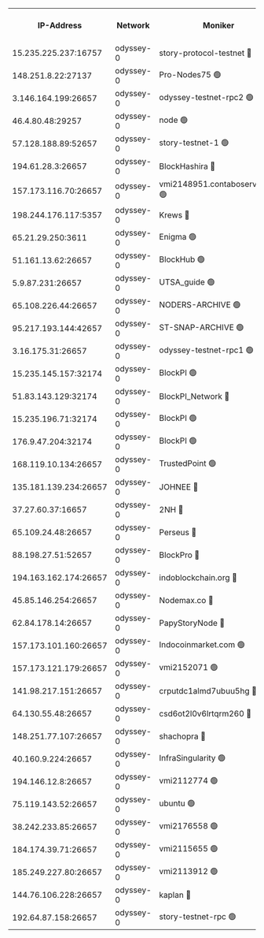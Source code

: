


<table><tr><th>IP-Address</th><th>Network</th><th>Moniker</th><th>Latest Block Height</th><th>Earliest Block Height</th><th>Catching Up</th><th>Tx Index</th><th>Voting Power</th><th>Version</th><th>Scan Time</th></tr><tr><td>15.235.225.237:16757</td><td>odyssey-0</td><td>story-protocol-testnet 🔴</td><td>2315694</td><td>1</td><td>False</td><td>off</td><td>3290848007</td><td>0.38.12</td><td>2025-01-29T12:24:39.348898450UTC</td></tr><tr><td>148.251.8.22:27137</td><td>odyssey-0</td><td>Pro-Nodes75 🟢</td><td>2315697</td><td>1</td><td>False</td><td>on</td><td>0</td><td>0.38.12</td><td>2025-01-29T12:24:52.758671006UTC</td></tr><tr><td>3.146.164.199:26657</td><td>odyssey-0</td><td>odyssey-testnet-rpc2 🟢</td><td>2315701</td><td>1</td><td>False</td><td>off</td><td>0</td><td>0.38.12</td><td>2025-01-29T12:25:05.793674580UTC</td></tr><tr><td>46.4.80.48:29257</td><td>odyssey-0</td><td>node 🟢</td><td>2315703</td><td>1</td><td>False</td><td>on</td><td>0</td><td>0.38.12</td><td>2025-01-29T12:25:11.912730011UTC</td></tr><tr><td>57.128.188.89:52657</td><td>odyssey-0</td><td>story-testnet-1 🟢</td><td>2065886</td><td>1</td><td>False</td><td>off</td><td>0</td><td>0.38.9</td><td>2025-01-29T12:25:16.729727520UTC</td></tr><tr><td>194.61.28.3:26657</td><td>odyssey-0</td><td>BlockHashira 🔴</td><td>2315704</td><td>1</td><td>False</td><td>off</td><td>3569442000</td><td>0.38.12</td><td>2025-01-29T12:25:18.011262827UTC</td></tr><tr><td>157.173.116.70:26657</td><td>odyssey-0</td><td>vmi2148951.contaboserver.net 🟢</td><td>2315707</td><td>1</td><td>False</td><td>off</td><td>0</td><td>0.38.12</td><td>2025-01-29T12:25:27.015028253UTC</td></tr><tr><td>198.244.176.117:5357</td><td>odyssey-0</td><td>Krews 🔴</td><td>2315708</td><td>1</td><td>False</td><td>off</td><td>24857000</td><td>0.38.12</td><td>2025-01-29T12:25:30.498063786UTC</td></tr><tr><td>65.21.29.250:3611</td><td>odyssey-0</td><td>Enigma 🟢</td><td>2065886</td><td>1</td><td>False</td><td>on</td><td>0</td><td>0.38.9</td><td>2025-01-29T12:25:39.221159699UTC</td></tr><tr><td>51.161.13.62:26657</td><td>odyssey-0</td><td>BlockHub 🟢</td><td>2315713</td><td>1</td><td>False</td><td>off</td><td>0</td><td>0.38.12</td><td>2025-01-29T12:25:48.046117798UTC</td></tr><tr><td>5.9.87.231:26657</td><td>odyssey-0</td><td>UTSA_guide 🟢</td><td>2315714</td><td>1</td><td>False</td><td>on</td><td>0</td><td>0.38.12</td><td>2025-01-29T12:25:51.694361748UTC</td></tr><tr><td>65.108.226.44:26657</td><td>odyssey-0</td><td>NODERS-ARCHIVE 🟢</td><td>2315715</td><td>1</td><td>False</td><td>on</td><td>0</td><td>0.38.12</td><td>2025-01-29T12:25:55.103531489UTC</td></tr><tr><td>95.217.193.144:42657</td><td>odyssey-0</td><td>ST-SNAP-ARCHIVE 🟢</td><td>2315715</td><td>1</td><td>False</td><td>on</td><td>0</td><td>0.38.12</td><td>2025-01-29T12:25:57.970329367UTC</td></tr><tr><td>3.16.175.31:26657</td><td>odyssey-0</td><td>odyssey-testnet-rpc1 🟢</td><td>2315719</td><td>1</td><td>False</td><td>off</td><td>0</td><td>0.38.12</td><td>2025-01-29T12:26:11.529120033UTC</td></tr><tr><td>15.235.145.157:32174</td><td>odyssey-0</td><td>BlockPI 🟢</td><td>2315694</td><td>109001</td><td>False</td><td>off</td><td>0</td><td>0.38.12</td><td>2025-01-29T12:24:40.829694105UTC</td></tr><tr><td>51.83.143.129:32174</td><td>odyssey-0</td><td>BlockPI_Network 🔴</td><td>2315703</td><td>109001</td><td>False</td><td>off</td><td>3893036013</td><td>0.38.12</td><td>2025-01-29T12:25:10.786321011UTC</td></tr><tr><td>15.235.196.71:32174</td><td>odyssey-0</td><td>BlockPI 🟢</td><td>2315710</td><td>109001</td><td>False</td><td>off</td><td>0</td><td>0.38.12</td><td>2025-01-29T12:25:37.873600729UTC</td></tr><tr><td>176.9.47.204:32174</td><td>odyssey-0</td><td>BlockPI 🟢</td><td>2315712</td><td>109001</td><td>False</td><td>off</td><td>0</td><td>0.38.12</td><td>2025-01-29T12:25:43.963053362UTC</td></tr><tr><td>168.119.10.134:26657</td><td>odyssey-0</td><td>TrustedPoint 🟢</td><td>2315718</td><td>339001</td><td>False</td><td>off</td><td>0</td><td>0.38.12</td><td>2025-01-29T12:26:06.688049100UTC</td></tr><tr><td>135.181.139.234:26657</td><td>odyssey-0</td><td>JOHNEE 🔴</td><td>2315712</td><td>351001</td><td>False</td><td>on</td><td>3311329000</td><td>0.38.12</td><td>2025-01-29T12:25:44.842512589UTC</td></tr><tr><td>37.27.60.37:16657</td><td>odyssey-0</td><td>2NH 🔴</td><td>2315709</td><td>395001</td><td>False</td><td>off</td><td>4013828052</td><td>0.38.12</td><td>2025-01-29T12:25:33.851922341UTC</td></tr><tr><td>65.109.24.48:26657</td><td>odyssey-0</td><td>Perseus 🔴</td><td>2315711</td><td>431001</td><td>False</td><td>off</td><td>24943000</td><td>0.38.12</td><td>2025-01-29T12:25:39.662675518UTC</td></tr><tr><td>88.198.27.51:52657</td><td>odyssey-0</td><td>BlockPro 🔴</td><td>2315694</td><td>507001</td><td>False</td><td>off</td><td>3217120111</td><td>0.38.12</td><td>2025-01-29T12:24:41.482976389UTC</td></tr><tr><td>194.163.162.174:26657</td><td>odyssey-0</td><td>indoblockchain.org 🔴</td><td>2315692</td><td>1023001</td><td>False</td><td>off</td><td>3859205583</td><td>0.38.12</td><td>2025-01-29T12:24:34.697347906UTC</td></tr><tr><td>45.85.146.254:26657</td><td>odyssey-0</td><td>Nodemax.co 🔴</td><td>2315694</td><td>1023001</td><td>False</td><td>off</td><td>3657477800</td><td>0.38.12</td><td>2025-01-29T12:24:39.751453596UTC</td></tr><tr><td>62.84.178.14:26657</td><td>odyssey-0</td><td>PapyStoryNode 🔴</td><td>2315712</td><td>1023001</td><td>False</td><td>off</td><td>3691232008</td><td>0.38.12</td><td>2025-01-29T12:25:44.373194458UTC</td></tr><tr><td>157.173.101.160:26657</td><td>odyssey-0</td><td>Indocoinmarket.com 🟢</td><td>2315288</td><td>1023001</td><td>False</td><td>off</td><td>0</td><td>0.38.12</td><td>2025-01-29T12:25:53.919110799UTC</td></tr><tr><td>157.173.121.179:26657</td><td>odyssey-0</td><td>vmi2152071 🟢</td><td>1737236</td><td>1140001</td><td>False</td><td>off</td><td>0</td><td>0.38.12</td><td>2025-01-29T12:25:58.555058331UTC</td></tr><tr><td>141.98.217.151:26657</td><td>odyssey-0</td><td>crputdc1almd7ubuu5hg 🔴</td><td>2315704</td><td>1146001</td><td>False</td><td>off</td><td>4298897006</td><td>0.38.12</td><td>2025-01-29T12:25:17.221033096UTC</td></tr><tr><td>64.130.55.48:26657</td><td>odyssey-0</td><td>csd6ot2l0v6lrtqrm260 🔴</td><td>2315697</td><td>1149001</td><td>False</td><td>off</td><td>3974246000</td><td>0.38.12</td><td>2025-01-29T12:24:53.751325871UTC</td></tr><tr><td>148.251.77.107:26657</td><td>odyssey-0</td><td>shachopra 🔴</td><td>2315705</td><td>1307001</td><td>False</td><td>off</td><td>3129002000</td><td>0.38.12</td><td>2025-01-29T12:25:20.005851053UTC</td></tr><tr><td>40.160.9.224:26657</td><td>odyssey-0</td><td>InfraSingularity 🟢</td><td>2315692</td><td>1749001</td><td>False</td><td>off</td><td>0</td><td>0.38.12</td><td>2025-01-29T12:24:33.469842330UTC</td></tr><tr><td>194.146.12.8:26657</td><td>odyssey-0</td><td>vmi2112774 🟢</td><td>1977602</td><td>1749001</td><td>False</td><td>off</td><td>0</td><td>0.38.12</td><td>2025-01-29T12:24:45.016814340UTC</td></tr><tr><td>75.119.143.52:26657</td><td>odyssey-0</td><td>ubuntu 🟢</td><td>1889090</td><td>1749001</td><td>False</td><td>off</td><td>0</td><td>0.38.12</td><td>2025-01-29T12:25:19.259353775UTC</td></tr><tr><td>38.242.233.85:26657</td><td>odyssey-0</td><td>vmi2176558 🟢</td><td>1977602</td><td>1749001</td><td>False</td><td>off</td><td>0</td><td>0.38.12</td><td>2025-01-29T12:25:34.271673940UTC</td></tr><tr><td>184.174.39.71:26657</td><td>odyssey-0</td><td>vmi2115655 🟢</td><td>2239212</td><td>1749001</td><td>False</td><td>off</td><td>0</td><td>0.38.12</td><td>2025-01-29T12:25:54.319107105UTC</td></tr><tr><td>185.249.227.80:26657</td><td>odyssey-0</td><td>vmi2113912 🟢</td><td>1977602</td><td>1749001</td><td>False</td><td>off</td><td>0</td><td>0.38.12</td><td>2025-01-29T12:26:06.350170879UTC</td></tr><tr><td>144.76.106.228:26657</td><td>odyssey-0</td><td>kaplan 🔴</td><td>2315701</td><td>2065001</td><td>False</td><td>off</td><td>24615000</td><td>0.38.12</td><td>2025-01-29T12:25:04.675799039UTC</td></tr><tr><td>192.64.87.158:26657</td><td>odyssey-0</td><td>story-testnet-rpc 🟢</td><td>2315703</td><td>2068001</td><td>False</td><td>off</td><td>0</td><td>0.38.12</td><td>2025-01-29T12:25:11.454733001UTC</td></tr></table>